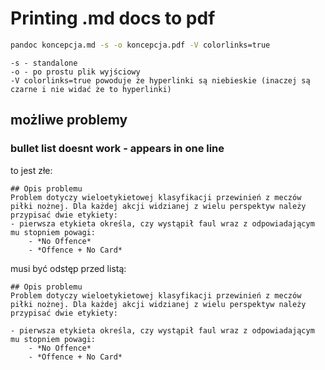 # Printing .md docs to pdf
```bash
pandoc koncepcja.md -s -o koncepcja.pdf -V colorlinks=true
```

	-s - standalone
	-o - po prostu plik wyjściowy
	-V colorlinks=true powoduje że hyperlinki są niebieskie (inaczej są czarne i nie widać że to hyperlinki)

## możliwe problemy
### bullet list doesnt work - appears in one line
to jest złe:
```
## Opis problemu
Problem dotyczy wieloetykietowej klasyfikacji przewinień z meczów piłki nożnej. Dla każdej akcji widzianej z wielu perspektyw należy przypisać dwie etykiety:
- pierwsza etykieta określa, czy wystąpił faul wraz z odpowiadającym mu stopniem powagi:
    - *No Offence*
    - *Offence + No Card*
```
musi być odstęp przed listą:
```
## Opis problemu
Problem dotyczy wieloetykietowej klasyfikacji przewinień z meczów piłki nożnej. Dla każdej akcji widzianej z wielu perspektyw należy przypisać dwie etykiety:

- pierwsza etykieta określa, czy wystąpił faul wraz z odpowiadającym mu stopniem powagi:
    - *No Offence*
    - *Offence + No Card*
```

